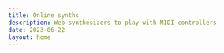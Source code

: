 ```yaml
---
title: Online synths
description: Web synthesizers to play with MIDI controllers
date: 2023-06-22
layout: home
---
```


<script setup>
import SynthList from './components/SynthList.vue'
import TheForm from './components/TheForm.vue'
</script>

<TheForm />
<SynthList />
